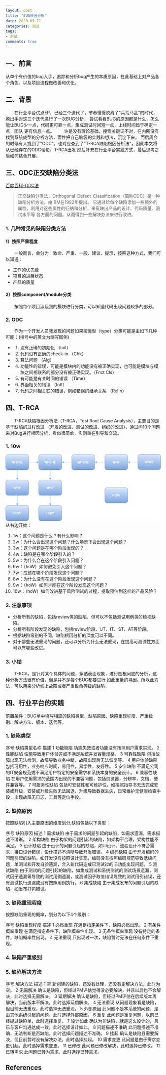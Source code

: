 ```yaml
---
layout: post
title: "BUG根因分析"
date: 2020-09-21
categories: 测试
tags:
- 测试
comments: true
---
```


## 一、前言
从单个有价值的bug入手，追踪和分析bug产生的本质原因，在此基础上对产品各个角色、以及项目流程做改善和优化。

## 二、背景
　　在行业平台试点EP，已经三个迭代了，节奏慢慢脱离了"兵荒马乱"的时代，腾出手对这三个迭代进行了一次BUG分析，
尝试看看BUG的原因都是什么，怎么能让BUG少一点，代码更可靠一点，集成测试时间短一点，上线时间趋于确定一点，团队
更有信息一点。
　　许是没有理论基础，搜索关键词不对，在内网没有找到系统成型的分析方法，索性把自己脑袋的实践和想法，沉淀下来。
而后周会的时候有人提到了"ODC"，也对应查到了"T-RCA缺陷根因分析法"，因此本文将从已经存在的ODC理论、T-RCA出发
然后补充在行业平台实践方式，最后思考之后如何结合开展。

## 三、ODC正交缺陷分类法
[百度百科-ODC法](https://baike.baidu.com/item/ODC%E6%B3%95/23163538?fr=aladdin)
>正交缺陷分类法，Orthogonal Defect Classification（简称ODC）是一种缺陷分析方法，由IBM在1992年提出。
>它通过给每个缺陷添加一些额外的属性，利用对这些属性的归纳和分析，来反映出产品的设计、代码质量、测试水平等
>各方面的问题。从而得到一些解决办法来进行改进。
### 1. 几种常见的缺陷分类方法

#### 1）按照严重程度
　　一般而言，会分为：致命、严重、一般、建议、提示，按照这种方式，我们可以知道：
- 工作的优先级
- 项目的进展状态
- 产品的质量

#### 2）按照component/module分类
　　按照每个项目涉及到的模块进行分类，可以知道代码出现问题较多的部分。

### 2. ODC
　　作为一个开发人员我发现的问题如果按类型（type）分类可能是由如下几种可能：(括号中的英文为缩写图例)
- 1) 没有正确的初始化 （Init）
- 2) 代码没有正确的check-in （Chk）
- 3) 算法问题 （Alg）
- 4) 功能性的错误，可能是模块内的功能没有被正确实现，也可能是模块与模块之间相联系的部分没有被正确实现。（Fnct Cls）
- 5) 有可能是有关时间的错误 （Time）
- 6) 界面相关的错误 （Intf）
- 7) 代码之间相关联的错误，例如错误的继承关系 （Rel'n）


## 四、T-RCA
　　T-RCA缺陷根因分析法（T-RCA，Test Root Cause Analysis），主要目的是基于缺陷的过程改进
（开发的改进、测试的改进、组织的改进），通过问10个问题来对Bug进行根因分析，看似很简单，实则重在引导和交流。

### 1. 10w
![](/assets/img/2020/20200921-T-RCA.png)
从右边开始：
1. 1w：这个问题是什么？有什么影响？
2. 2w：为什么会出现这个问题？什么场景下会出现这个问题？	
3. 3w：这个问题是在哪个阶段发现的？	
4. 4w：缺陷是在哪个阶段引入的？	
5. 5w：为什么会在这个阶段引入问题？	
6. 6w：（hoW）如何避免引入这个问题？	
7. 7w：应该在哪个阶段发现这个问题？	
8. 8w：为什么没有在这个阶段发现这个问题？	
9. 9w：（hoW）如何才能在这个阶段发现这个问题？	
10. 10w：（hoW）如何改进基于风险测试的过程，提取预估到这样的产品风险？

### 2. 注意事项 
- 分析所有的缺陷，包括review类的缺陷，但可以不包括测试用例类的检视缺陷。
- 分析所有阶段发现的缺陷，包括review阶段、UT、IT、ST、AT等阶段。
- 根据缺陷级别的不同，缺陷根因分析的深度可以不同。
- 对于那些无法重现的问题，还可以分析为什么无法重现，在提高可测试性方面可以有哪些改进。

### 3. 小结
　　T-RCA，是针对某个具体的问题，穿透表面现象，进行刨根问底的分析，这种分析方法很有价值，但是并不是每个BUG都要进行
如此重量的寻因。所以此方法，可以用来分析线上故障或者严重致命等级的缺陷。

## 四、行业平台的实践
前置条件：BUG单中填写相应的缺陷类型、缺陷原因、缺陷重现程度、严重级别、解决方法、版本、迭代等。

### 1. 缺陷类型
序号	缺陷类型名称	描述
1	功能缺陷	功能失效或者功能没有按照用户需求实现。
2	性能缺陷	性能导致用户体验差或不满足系统并发容量规格。
3	可靠性缺陷	包括故障出现无法检测，故障导致业务中断，故障出现后无法恢复等。
4	用户体验缺陷	包括可用性，业务响应时间，易用性，易学性，友好性。
5	安全缺陷	不满足公司的IT安全规范或不满足用户特定的安全需求和系统本身的安全设计。
6	兼容性缺陷	在用户使用需求的范围内出现的不兼容问题，包括浏览器，分辨率，文档，硬件兼容等。
7	可服务性缺陷	包括可安装性和可维护性。如按照指导书无法完成安装或升级，安装或升级失败无法回退，升级导致数据丢失，日常维护无健康检查手段，出现故障无日志，工具等定位手段。


### 2. 缺陷原因
按照缺陷引入主要原因的维度划分,缺陷包括以下类型：

序号	缺陷原因	描述
1	需求缺陷	由于需求的问题引起的缺陷，如需求遗漏，需求描述不清晰。
2	架构缺陷	由于构架的问题引起的缺陷，如架构不合理，架构性能不满足。
3	设计缺陷	由于设计的问题引起的缺陷，如UI设计、流程设计不符合需求，接口设计错误，设计描述不清晰导致开发错误。
4	编码缺陷	由于开发编码的问题引起的缺陷，如开发没有按照设计实现，编码没有按照编码规范导致低级问题，单测试和开发自验遗漏，合入新代码造成已测试过的旧功能出现问题。
5	测试缺陷	由于测试的问题引起的缺陷，如集成测试和系统测试的测试场景遗漏，测试因子遗漏等导致的测试用例遗漏，或测试因子取值错误导致的测试用例错误，还有测试执行遗漏或没有按照用例执行。
6	集成缺陷	由于集成发布的问题引起的缺陷，如发布打包错误。


### 3. 缺陷重现程度
按照缺陷重现的概率，划分为以下4个级别：

序号	缺陷重现程度	描述
1	必然重现	在满足指定条件下，缺陷必然出现。
2	有条件概率重现	在满足指定条件下，缺陷概率性出现。
3	无条件概率重现	没有特定的条件，缺陷概率性出现。
4	无法重现	只出现过一次，缺陷暂时无法在任何条件下重现。


### 4. 缺陷严重级别

### 5. 缺陷解决方法

序号	解决方法	描述
1	空	新创建的缺陷，还没有处理，还没有定解决方法，此时为空。
2	无需解决	确认是缺陷，但经过PM评估觉得没必要解决，并且以后也不会解决，此时选择无需解决。
3	延期解决	确认是缺陷，但经过PM评估在后续版本再解决，当前版本不解决，此时选择延期解决。
4	无法重现	从问题现象看是缺陷，但目前无法重现，此时选择无法重现。
5	外部原因	此问题不是本系统的问题，是由其他系统引起的问题，此时选择外部原因。
6	重复	此问题是重复问题，以前已经提过缺陷单，此时选择重复。
7	设计如此	确认为非缺陷，就是这么设计的，且已与客户沟通达成一致，此时选择设计如此。
8	问题描述不准确	此问题描述不准确，无法判断是否缺陷，此时选择问题描述不准确。
9	挂起	确认是缺陷且需要解决，但目前暂时没有解决办法，此时选择挂起。
10	需求变更	此问题是由于需求变更引起，此时选择需求变更。
11	已修改	此问题已修改解决，此时选择已修改。
12	已转需求	此问题已转为需求，此时选择已转需求。

## References